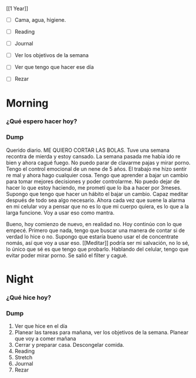 [[1 Year]]

+ [ ] Cama, agua, higiene.
+ [ ]  Reading
+ [ ] Journal
+ [ ] Ver los objetivos de la semana
+ [ ] Ver que tengo que hacer ese día
+ [ ]  Rezar




# Morning 

### ¿Qué espero hacer hoy?



### Dump
Querido diario. ME QUIERO CORTAR LAS BOLAS. 
Tuve una semana recontra de mierda y estoy cansado. La semana pasada me había ido re bien y ahora cagué fuego. No puedo parar de clavarme pajas y mirar porno. Tengo el control emocional de un nene de 5 años. El trabajo me hizo sentir re mal y ahora hago cualquier cosa. Tengo que aprender a bajar un cambio para tomar mejores decisiones y poder controlarme. No puedo dejar de hacer lo que estoy haciendo, me prometí que lo iba a hacer por 3meses. Supongo que tengo que hacer un hábito el bajar un cambio. Capaz meditar después de todo sea algo necesario. Ahora cada vez que suene la alarma en mi celular voy a pensar que no es lo que mi cuerpo quiera, es lo que a la larga funcione. Voy a usar eso como mantra. 

Bueno, hoy comienzo de nuevo, en realidad no. Hoy continúo con lo que empecé. Primero que nada, tengo que buscar una manera de contar si de verdad lo hice o no. Supongo que estaría bueno usar el de concentrate nomás, así que voy a usar eso. [[Meditar]] podría ser mi salvación, no lo sé, lo único que sé es que tengo que probarlo. Hablando del celular, tengo que evitar poder mirar porno. Se salió el filter y cagué. 





# Night 
### ¿Qué hice hoy?






### Dump






 


1.  Ver que hice en el día
2.  Planear las tareas para mañana, ver los objetivos de la semana. Planear que voy a comer mañana
3.  Cerrar y preparar casa. Descongelar comida.
4.  Reading
5.  Stretch
6.  Journal
7.  Rezar



